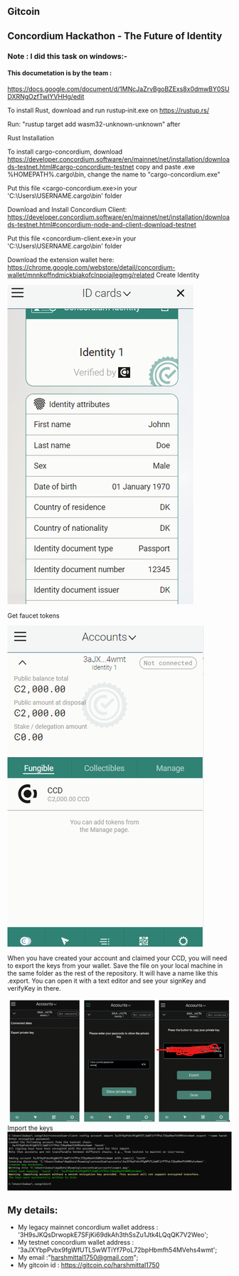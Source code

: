 ## Gitcoin
## Concordium Hackathon - The Future of Identity
### Note : I did this task on windows:-


#### This documetation is by the team :
https://docs.google.com/document/d/1MNcJaZrvBgoBZExs8x0dmwBY0SUDXRNgOzfTwIYVHHg/edit 

To install Rust, download and run rustup‑init.exe on https://rustup.rs/

Run: "rustup target add wasm32-unknown-unknown" after 

Rust Installation

To install cargo-concordium, download https://developer.concordium.software/en/mainnet/net/installation/downloads-testnet.html#cargo-concordium-testnet copy and paste .exe %HOMEPATH%.cargo\bin, change the name to "cargo-concordium.exe"

Put this file <cargo-concordium.exe>in your 'C:\Users\USERNAME\.cargo\bin' folder

Download and Install Concordium Client: https://developer.concordium.software/en/mainnet/net/installation/downloads-testnet.html#concordium-node-and-client-download-testnet

Put this file <concordium-client.exe>in your 'C:\Users\USERNAME\.cargo\bin' folder



Download the extension wallet here:
https://chrome.google.com/webstore/detail/concordium-wallet/mnnkpffndmickbiakofclnpoiajlegmg/related
Create Identity

<img src="testing_identity.png" alt="testing identity">

Get faucet tokens 

<img src="faucetBalance.png" alt ="faucet balance">

When you have created your account and claimed your CCD, you will need to export the keys from your wallet. Save the file on your local machine in the same folder as the rest of the repository. It will have a name like this  <YOUR PUBLIC ADDRESS>.export. You can open it with a text editor and see your signKey and verifyKey in there. 



<img src="exportPkey.png">
Import the keys

<img src="final.png"  alt="final wallet setup in concordium client">

## My details:

- My legacy mainnet concordium wallet address : '3H9sJKQsDrwopkE7SFjKi69dkAh3thSsZu1Jtk4LQqQK7V2Weo';
- My testnet concordium wallet address : '3aJXYbpPvbx9fgWfUTLSwWTiYf7PoL72bpHbmfh54MVehs4wmt';
- My email :"harshmittal1750@gmail.com";
- My gitcoin id : https://gitcoin.co/harshmittal1750